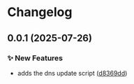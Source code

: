 # Changelog

## 0.0.1 (2025-07-26)


### ✨ New Features

* adds the dns update script ([d8369dd](https://github.com/slawo/unifios-utilities-dnsmasq-update/commit/d8369dddb7e6c9142d91a046840a854c35e12619))
